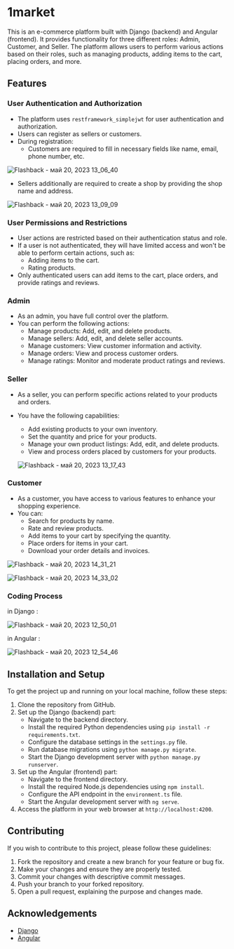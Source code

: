# 1market

This is an e-commerce platform built with Django (backend) and Angular (frontend). It provides functionality for three different roles: Admin, Customer, and Seller. The platform allows users to perform various actions based on their roles, such as managing products, adding items to the cart, placing orders, and more. 

## Features

### User Authentication and Authorization

- The platform uses `restframework_simplejwt` for user authentication and authorization.
- Users can register as sellers or customers.
- During registration:
  - Customers are required to fill in necessary fields like name, email, phone number, etc.  
 
![Flashback - май 20, 2023 13_06_40](https://github.com/Manapaly/1market/assets/94050043/0a16a3e6-6aa5-4c38-a492-48d877071be3)
  
  - Sellers additionally are required to create a shop by providing the shop name and address.
    
![Flashback - май 20, 2023 13_09_09](https://github.com/Manapaly/1market/assets/94050043/1b16bc68-722f-403b-8efc-1f551610b073)




### User Permissions and Restrictions

- User actions are restricted based on their authentication status and role.
- If a user is not authenticated, they will have limited access and won't be able to perform certain actions, such as:
  - Adding items to the cart.
  - Rating products.
- Only authenticated users can add items to the cart, place orders, and provide ratings and reviews.

### Admin

- As an admin, you have full control over the platform.
- You can perform the following actions:
  - Manage products: Add, edit, and delete products.
  - Manage sellers: Add, edit, and delete seller accounts.
  - Manage customers: View customer information and activity.
  - Manage orders: View and process customer orders.
  - Manage ratings: Monitor and moderate product ratings and reviews.

### Seller

- As a seller, you can perform specific actions related to your products and orders.
- You have the following capabilities:
  - Add existing products to your own inventory.
  - Set the quantity and price for your products.
  - Manage your own product listings: Add, edit, and delete products.
  - View and process orders placed by customers for your products.
  
  ![Flashback - май 20, 2023 13_17_43](https://github.com/Manapaly/1market/assets/94050043/c76efcc3-eaa2-4dd6-bc36-ada6350634ec)


### Customer

- As a customer, you have access to various features to enhance your shopping experience.
- You can:
  - Search for products by name.
  - Rate and review products.
  - Add items to your cart by specifying the quantity.
  - Place orders for items in your cart.
  - Download your order details and invoices.
  
 ![Flashback - май 20, 2023 14_31_21](https://github.com/Manapaly/1market/assets/94050043/2eacd7f3-e083-43f8-a599-84c918f0f7d2)

 
 ![Flashback - май 20, 2023 14_33_02](https://github.com/Manapaly/1market/assets/94050043/22df9726-286f-4ef0-b437-20c59a6c4964)
 
### Coding Process

in Django : 

![Flashback - май 20, 2023 12_50_01](https://github.com/Manapaly/1market/assets/94050043/37a5c18d-e700-4284-9142-84b767bc2a24)


in Angular : 

![Flashback - май 20, 2023 12_54_46](https://github.com/Manapaly/1market/assets/94050043/8497fb9d-9e0f-4eab-970a-8c747bc484b2)


  
## Installation and Setup

To get the project up and running on your local machine, follow these steps:

1. Clone the repository from GitHub.
2. Set up the Django (backend) part:
   - Navigate to the backend directory.
   - Install the required Python dependencies using `pip install -r requirements.txt`.
   - Configure the database settings in the `settings.py` file.
   - Run database migrations using `python manage.py migrate`.
   - Start the Django development server with `python manage.py runserver`.
3. Set up the Angular (frontend) part:
   - Navigate to the frontend directory.
   - Install the required Node.js dependencies using `npm install`.
   - Configure the API endpoint in the `environment.ts` file.
   - Start the Angular development server with `ng serve`.
4. Access the platform in your web browser at `http://localhost:4200`.

## Contributing

If you wish to contribute to this project, please follow these guidelines:

1. Fork the repository and create a new branch for your feature or bug fix.
2. Make your changes and ensure they are properly tested.
3. Commit your changes with descriptive commit messages.
4. Push your branch to your forked repository.
5. Open a pull request, explaining the purpose and changes made.

## Acknowledgements

- [Django](https://www.djangoproject.com/)
- [Angular](https://angular.io/)
